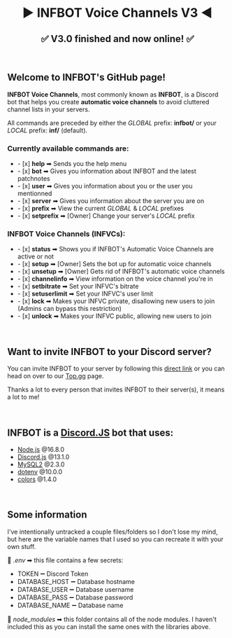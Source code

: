 <h1 align="center">▶ INFBOT Voice Channels V3 ◀</h1>
<h2 align="center">✅ V3.0 finished and now online! ✅</h2><br>

<div>
  <h2>Welcome to INFBOT's GitHub page!</h2>
  <div>
    <p><b>INFBOT Voice Channels</b>, most commonly known as <b>INFBOT</b>, is a Discord bot that helps you create <b>automatic voice channels</b> to avoid cluttered channel lists in your servers.</p>
    <p>All commands are preceded by either the <em>GLOBAL</em> prefix: <b>infbot/</b> or your <em>LOCAL</em> prefix: <b>inf/</b> (default).</p>
  </div>
  <div>
    <h3>Currently available commands are:</h3>
    <ul>
      <li>- [x] <b>help</b> ➡ Sends you the help menu</li>
      <li>- [x] <b>bot</b> ➡ Gives you information about INFBOT and the latest patchnotes</li>
      <li>- [x] <b>user</b> ➡ Gives you information about you or the user you mentionned</li>
      <li>- [x] <b>server</b> ➡ Gives you information about the server you are on</li>
      <li>- [x] <b>prefix</b> ➡ View the current <em>GLOBAL</em> & <em>LOCAL</em> prefixes</li>
      <li>- [x] <b>setprefix</b> ➡ [Owner] Change your server's <em>LOCAL</em> prefix</li>
    </ul>
    <h3>INFBOT Voice Channels (INFVCs):</h3>
    <ul>
      <li>- [x] <b>status</b> ➡ Shows you if INFBOT's Automatic Voice Channels are active or not</li>
      <li>- [x] <b>setup</b> ➡ [Owner] Sets the bot up for automatic voice channels</li>
      <li>- [x] <b>unsetup</b> ➡ [Owner] Gets rid of INFBOT's automatic voice channels</li>
      <li>- [x] <b>channelinfo</b> ➡ View information on the voice channel you're in</li>
      <li>- [x] <b>setbitrate</b> ➡ Set your INFVC's bitrate</li>
      <li>- [x] <b>setuserlimit</b> ➡ Set your INFVC's user limit</li>
      <li>- [x] <b>lock</b> ➡ Makes your INFVC private, disallowing new users to join (Admins can bypass this restriction)</li>
      <li>- [x] <b>unlock</b> ➡ Makes your INFVC public, allowing new users to join</li>
    </ul>
  </div>
</div><br>

<div>
  <h2>Want to invite INFBOT to your Discord server?</h2>
  <p>You can invite INFBOT to your server by following this <a href="https://discord.com/oauth2/authorize?client_id=732316684496404521&scope=bot&permissions=17047568">direct link</a> or you can head on over to our <a href="https://top.gg/bot/732316684496404521">Top.gg</a> page.</p>
  <p>Thanks a lot to every person that invites INFBOT to their server(s), it means a lot to me!</p>
</div><br>

<div>
  <h2>INFBOT is a <a href="https://discord.js.org/">Discord.JS</a> bot that uses:</h2>
  <ul>
    <li><a href="https://nodejs.org/en/">Node.js</a> @16.8.0</li>
    <li><a href="https://discord.js.org/#/">Discord.js</a> @13.1.0</li>
    <li><a href="https://www.npmjs.com/package/mysql2">MySQL2</a> @2.3.0</li>
    <li><a href="https://www.npmjs.com/package/dotenv">dotenv</a> @10.0.0</li>
    <li><a href="https://www.npmjs.com/package/colors">colors</a> @1.4.0</li>
  </ul>
</div><br>

<div>
  <h2>Some information</h2>
  <p>I've intentionally untracked a couple files/folders so I don't lose my mind, but here are the variable names that I used so you can recreate it with your own stuff.</p>
  <p>📁 <em>.env</em> ➡ this file contains a few secrets:</p>
  <ul>
    <li>TOKEN ➖ Discord Token</li>
    <li>DATABASE_HOST ➖ Database hostname</li>
    <li>DATABASE_USER ➖ Database username</li>
    <li>DATABASE_PASS ➖ Database password</li>
    <li>DATABASE_NAME ➖ Database name</li>
  </ul>
  <p>📂 <em>node_modules</em> ➡ this folder contains all of the node modules. I haven't included this as you can install the same ones with the libraries above.
</div>
